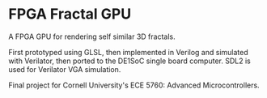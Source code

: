# FPGA Fractal GPU

A FPGA GPU for rendering self similar 3D fractals.

First prototyped using GLSL, then implemented in Verilog and simulated with Verilator, then ported to the DE1SoC single board computer.
SDL2 is used for Verilator VGA simulation.

Final project for Cornell University's ECE 5760: Advanced Microcontrollers.
